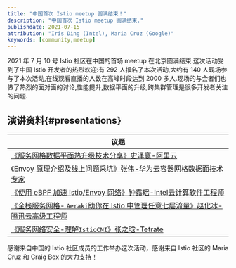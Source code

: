 ```yaml
---
title: "中国首次 Istio meetup 圆满结束！"
description: "中国首次 Istio meetup 圆满结束."
publishdate: 2021-07-15
attribution: "Iris Ding (Intel), Maria Cruz (Google)"
keywords: [community,meetup]
---
```

2021 年 7 月 10 号 Istio 社区在中国的首场 meetup 在北京圆满结束.这次活动受到了中国 Istio 开发者的热烈欢迎:有 292 人报名了本次活动,大约有 140 人现场参与了本次活动,在线观看直播的人数在高峰时段达到 2000 多人.现场的与会者们也做了热烈的面对面的讨论,性能提升,数据平面的升级,跨集群管理是很多开发者关注的问题.

## 演讲资料{#presentations}

| 议题 |
| --- |
| [《服务网格数据平面热升级技术分享》史泽寰-阿里云](./IstioMeetupChina-服务网格热升级技术分享.pdf)|
| [《Envoy 原理介绍及线上问题采坑》张伟-华为云容器网格数据面技术专家](./IstioMeetupChina-EnvoyPrincipleIntroductionAndOnlineProblemPit.pdf)|
| [《使用 eBPF 加速 Istio/Envoy 网络》钟露瑶-Intel云计算软件工程师](./IstioMeetupChina-AccelerateServiceMeshNetworkwithebpf.pdf) |
| [《全栈服务网格- `Aeraki`助你在 Istio 中管理任意七层流量》赵化冰-腾讯云高级工程师](./IstioMeetupChina-Full-stackServicemesh-howAerakihelpsyoumanageanyLayer7trafficinIstio.pdf) |
| [《服务网络安全-理解`IstioCNI`》张之晗-Tetrate](./IstioMeetupChina-服务网格安全-理解IstioCNI.pdf) |

感谢来自中国的 Istio 社区成员的工作举办这次活动，感谢来自 Istio 社区的 Maria Cruz 和 Craig Box 的大力支持！
